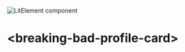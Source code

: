 ![LitElement component](https://img.shields.io/badge/litElement-component-blue.svg)

# \<breaking-bad-profile-card>
